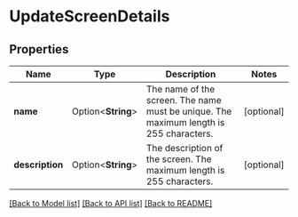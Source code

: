 # UpdateScreenDetails

## Properties

Name | Type | Description | Notes
------------ | ------------- | ------------- | -------------
**name** | Option<**String**> | The name of the screen. The name must be unique. The maximum length is 255 characters. | [optional]
**description** | Option<**String**> | The description of the screen. The maximum length is 255 characters. | [optional]

[[Back to Model list]](../README.md#documentation-for-models) [[Back to API list]](../README.md#documentation-for-api-endpoints) [[Back to README]](../README.md)


